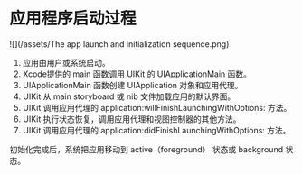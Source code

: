 # 应用程序启动过程

![](/assets/The app launch and initialization sequence.png)

1. 应用由用户或系统启动。
2. Xcode提供的 main 函数调用 UIKit 的 UIApplicationMain 函数。
3. UIApplicationMain 函数创建 UIApplication 对象和应用代理。
4. UIKit 从 main storyboard 或 nib 文件加载应用的默认界面。
5. UIKit 调用应用代理的 application:willFinishLaunchingWithOptions: 方法。
6. UIKit 执行状态恢复，调用应用代理和视图控制器的其他方法。
7. UIKit 调用应用代理的 application:didFinishLaunchingWithOptions: 方法。

初始化完成后，系统把应用移动到 active（foreground） 状态或 background 状态。



